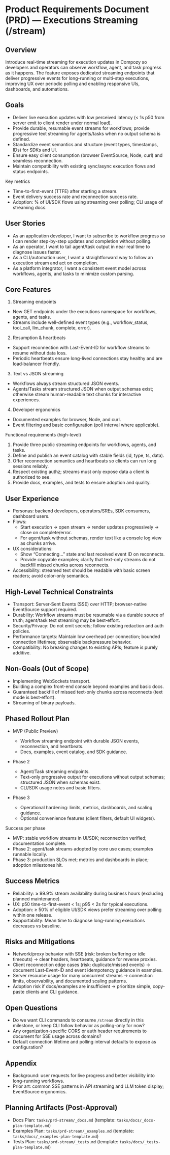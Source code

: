 # Product Requirements Document (PRD) — Executions Streaming (/stream)

## Overview

Introduce real-time streaming for execution updates in Compozy so developers and operators can observe workflow, agent, and task progress as it happens. The feature exposes dedicated streaming endpoints that deliver progressive events for long-running or multi-step executions, improving UX over periodic polling and enabling responsive UIs, dashboards, and automations.

## Goals

- Deliver live execution updates with low perceived latency (< 1s p50 from server emit to client render under normal load).
- Provide durable, resumable event streams for workflows; provide progressive text streaming for agents/tasks when no output schema is defined.
- Standardize event semantics and structure (event types, timestamps, IDs) for SDKs and UI.
- Ensure easy client consumption (browser EventSource, Node, curl) and seamless reconnection.
- Maintain compatibility with existing sync/async execution flows and status endpoints.

Key metrics

- Time-to-first-event (TTFE) after starting a stream.
- Event delivery success rate and reconnection success rate.
- Adoption: % of UI/SDK flows using streaming over polling; CLI usage of streaming docs.

## User Stories

- As an application developer, I want to subscribe to workflow progress so I can render step-by-step updates and completion without polling.
- As an operator, I want to tail agent/task output in near real time to diagnose issues faster.
- As a CLI/automation user, I want a straightforward way to follow an execution stream and act on completion.
- As a platform integrator, I want a consistent event model across workflows, agents, and tasks to minimize custom parsing.

## Core Features

1. Streaming endpoints

- New GET endpoints under the executions namespace for workflows, agents, and tasks.
- Streams include well-defined event types (e.g., workflow_status, tool_call, llm_chunk, complete, error).

2. Resumption & heartbeats

- Support reconnection with Last-Event-ID for workflow streams to resume without data loss.
- Periodic heartbeats ensure long-lived connections stay healthy and are load‑balancer friendly.

3. Text vs JSON streaming

- Workflows always stream structured JSON events.
- Agents/Tasks stream structured JSON when output schemas exist; otherwise stream human-readable text chunks for interactive experiences.

4. Developer ergonomics

- Documented examples for browser, Node, and curl.
- Event filtering and basic configuration (poll interval where applicable).

Functional requirements (high-level)

1. Provide three public streaming endpoints for workflows, agents, and tasks.
2. Define and publish an event catalog with stable fields (id, type, ts, data).
3. Offer reconnection semantics and heartbeats so clients can run long sessions reliably.
4. Respect existing authz; streams must only expose data a client is authorized to see.
5. Provide docs, examples, and tests to ensure adoption and quality.

## User Experience

- Personas: backend developers, operators/SREs, SDK consumers, dashboard users.
- Flows:
  - Start execution → open stream → render updates progressively → close on complete/error.
  - For agent/task without schemas, render text like a console log view as chunks arrive.
- UX considerations:
  - Show “Connecting…” state and last received event ID on reconnects.
  - Provide copyable examples; clarify that text-only streams do not backfill missed chunks across reconnects.
- Accessibility: streamed text should be readable with basic screen readers; avoid color-only semantics.

## High-Level Technical Constraints

- Transport: Server‑Sent Events (SSE) over HTTP; browser-native EventSource support required.
- Durability: Workflow streams must be resumable via a durable source of truth; agent/task text streaming may be best‑effort.
- Security/Privacy: Do not emit secrets; follow existing redaction and auth policies.
- Performance targets: Maintain low overhead per connection; bounded connection lifetimes; observable backpressure behavior.
- Compatibility: No breaking changes to existing APIs; feature is purely additive.

## Non-Goals (Out of Scope)

- Implementing WebSockets transport.
- Building a complex front-end console beyond examples and basic docs.
- Guaranteed backfill of missed text-only chunks across reconnects (text mode is best‑effort).
- Streaming of binary payloads.

## Phased Rollout Plan

- MVP (Public Preview)
  - Workflow streaming endpoint with durable JSON events, reconnection, and heartbeats.
  - Docs, examples, event catalog, and SDK guidance.

- Phase 2
  - Agent/Task streaming endpoints.
  - Text-only progressive output for executions without output schemas; structured JSON when schemas exist.
  - CLI/SDK usage notes and basic filters.

- Phase 3
  - Operational hardening: limits, metrics, dashboards, and scaling guidance.
  - Optional convenience features (client filters, default UI widgets).

Success per phase

- MVP: stable workflow streams in UI/SDK; reconnection verified; documentation complete.
- Phase 2: agent/task streams adopted by core use cases; examples runnable locally.
- Phase 3: production SLOs met; metrics and dashboards in place; adoption milestones hit.

## Success Metrics

- Reliability: ≥ 99.9% stream availability during business hours (excluding planned maintenance).
- UX: p50 time-to-first-event < 1s; p95 < 2s for typical executions.
- Adoption: ≥ 50% of eligible UI/SDK views prefer streaming over polling within one release.
- Supportability: Mean time to diagnose long-running executions decreases vs baseline.

## Risks and Mitigations

- Network/proxy behavior with SSE (risk: broken buffering or idle timeouts) → clear headers, heartbeats, guidance for reverse proxies.
- Client reconnection edge cases (risk: duplicate/missed events) → document Last-Event-ID and event idempotency guidance in examples.
- Server resource usage for many concurrent streams → connection limits, observability, and documented scaling patterns.
- Adoption risk if docs/examples are insufficient → prioritize simple, copy-paste clients and CLI guidance.

## Open Questions

- Do we want CLI commands to consume `/stream` directly in this milestone, or keep CLI follow behavior as polling-only for now?
- Any organization-specific CORS or auth header requirements to document for SSE usage across domains?
- Default connection lifetime and polling interval defaults to expose as configuration?

## Appendix

- Background: user requests for live progress and better visibility into long-running workflows.
- Prior art: common SSE patterns in API streaming and LLM token display; EventSource ergonomics.

## Planning Artifacts (Post-Approval)

- Docs Plan: `tasks/prd-stream/_docs.md` (template: `tasks/docs/_docs-plan-template.md`)
- Examples Plan: `tasks/prd-stream/_examples.md` (template: `tasks/docs/_examples-plan-template.md`)
- Tests Plan: `tasks/prd-stream/_tests.md` (template: `tasks/docs/_tests-plan-template.md`)
